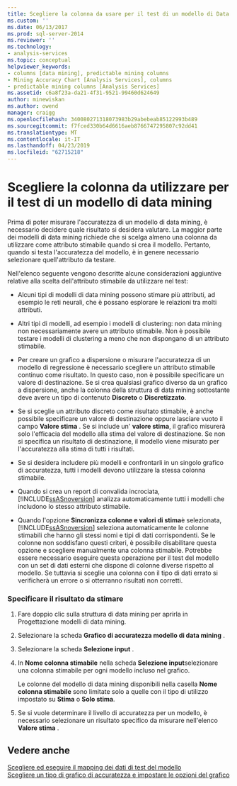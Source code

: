 ```yaml
---
title: Scegliere la colonna da usare per il test di un modello di Data Mining | Microsoft Docs
ms.custom: ''
ms.date: 06/13/2017
ms.prod: sql-server-2014
ms.reviewer: ''
ms.technology:
- analysis-services
ms.topic: conceptual
helpviewer_keywords:
- columns [data mining], predictable mining columns
- Mining Accuracy Chart [Analysis Services], columns
- predictable mining columns [Analysis Services]
ms.assetid: c6a8f23a-da21-4f31-9521-99460d624649
author: minewiskan
ms.author: owend
manager: craigg
ms.openlocfilehash: 340080271318073983b29abebeab85122993b489
ms.sourcegitcommit: f7fced330b64d6616aeb8766747295807c92dd41
ms.translationtype: MT
ms.contentlocale: it-IT
ms.lasthandoff: 04/23/2019
ms.locfileid: "62715218"
---
```

# <a name="choose-the-column-to-use-for-testing-a-mining-model"></a>Scegliere la colonna da utilizzare per il test di un modello di data mining
  Prima di poter misurare l'accuratezza di un modello di data mining, è necessario decidere quale risultato si desidera valutare. La maggior parte dei modelli di data mining richiede che si scelga almeno una colonna da utilizzare come attributo stimabile quando si crea il modello. Pertanto, quando si testa l'accuratezza del modello, è in genere necessario selezionare quell'attributo da testare.  
  
 Nell'elenco seguente vengono descritte alcune considerazioni aggiuntive relative alla scelta dell'attributo stimabile da utilizzare nel test:  
  
-   Alcuni tipi di modelli di data mining possono stimare più attributi, ad esempio le reti neurali, che è possano esplorare le relazioni tra molti attributi.  
  
-   Altri tipi di modelli, ad esempio i modelli di clustering: non data mining non necessariamente avere un attributo stimabile. Non è possibile testare i modelli di clustering a meno che non dispongano di un attributo stimabile.  
  
-   Per creare un grafico a dispersione o misurare l'accuratezza di un modello di regressione è necessario scegliere un attributo stimabile continuo come risultato. In questo caso, non è possibile specificare un valore di destinazione. Se si crea qualsiasi grafico diverso da un grafico a dispersione, anche la colonna della struttura di data mining sottostante deve avere un tipo di contenuto **Discreto** o **Discretizzato**.  
  
-   Se si sceglie un attributo discreto come risultato stimabile, è anche possibile specificare un valore di destinazione oppure lasciare vuoto il campo **Valore stima** . Se si include un' **valore stima**, il grafico misurerà solo l'efficacia del modello alla stima del valore di destinazione. Se non si specifica un risultato di destinazione, il modello viene misurato per l'accuratezza alla stima di tutti i risultati.  
  
-   Se si desidera includere più modelli e confrontarli in un singolo grafico di accuratezza, tutti i modelli devono utilizzare la stessa colonna stimabile.  
  
-   Quando si crea un report di convalida incrociata, [!INCLUDE[ssASnoversion](../../includes/ssasnoversion-md.md)] analizza automaticamente tutti i modelli che includono lo stesso attributo stimabile.  
  
-   Quando l'opzione **Sincronizza colonne e valori di stima**è selezionata, [!INCLUDE[ssASnoversion](../../includes/ssasnoversion-md.md)] seleziona automaticamente le colonne stimabili che hanno gli stessi nomi e tipi di dati corrispondenti. Se le colonne non soddisfano questi criteri, è possibile disabilitare questa opzione e scegliere manualmente una colonna stimabile. Potrebbe essere necessario eseguire questa operazione per il test del modello con un set di dati esterni che dispone di colonne diverse rispetto al modello. Se tuttavia si sceglie una colonna con il tipo di dati errato si verificherà un errore o si otterranno risultati non corretti.  
  
### <a name="specify-the-outcome-to-predict"></a>Specificare il risultato da stimare  
  
1.  Fare doppio clic sulla struttura di data mining per aprirla in Progettazione modelli di data mining.  
  
2.  Selezionare la scheda **Grafico di accuratezza modello di data mining** .  
  
3.  Selezionare la scheda **Selezione input** .  
  
4.  In **Nome colonna stimabile** nella scheda **Selezione input**selezionare una colonna stimabile per ogni modello incluso nel grafico.  
  
     Le colonne del modello di data mining disponibili nella casella **Nome colonna stimabile** sono limitate solo a quelle con il tipo di utilizzo impostato su **Stima** o **Solo stima**.  
  
5.  Se si vuole determinare il livello di accuratezza per un modello, è necessario selezionare un risultato specifico da misurare nell'elenco **Valore stima** .  
  
## <a name="see-also"></a>Vedere anche  
 [Scegliere ed eseguire il mapping dei dati di test del modello](choose-and-map-model-testing-data.md)   
 [Scegliere un tipo di grafico di accuratezza e impostare le opzioni del grafico](choose-an-accuracy-chart-type-and-set-chart-options.md)  
  
  
